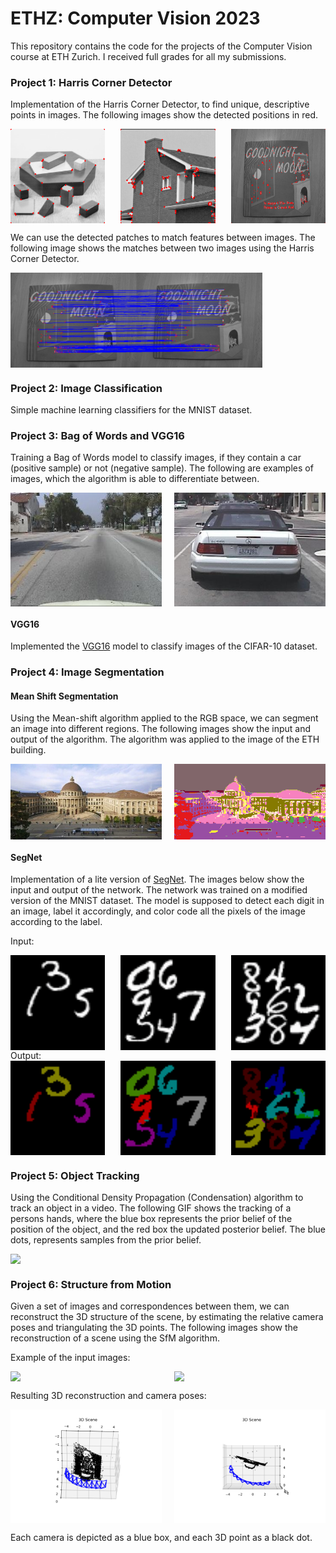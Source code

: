 # ETHZ: Computer Vision 2023
This repository contains the code for the projects of the Computer Vision course at ETH Zurich. I received full grades for all my submissions. 

### Project 1: Harris Corner Detector
Implementation of the Harris Corner Detector, to find unique, descriptive points in images. The following images show the detected positions in red.
<div style="display: flex; justify-content: space-between;">
    <img src="https://github.com/ericbill21/ETHZ-Computer_Vision_2023/blob/main/Project%201%20-%20Harris%20Corner%20Detector/Results/blocks_harris.png?raw=true" style="width: 30%;">
    <img src="https://github.com/ericbill21/ETHZ-Computer_Vision_2023/blob/main/Project%201%20-%20Harris%20Corner%20Detector/Results/house_harris.png?raw=true" style="width: 30%;">
    <img src="https://github.com/ericbill21/ETHZ-Computer_Vision_2023/blob/main/Project%201%20-%20Harris%20Corner%20Detector/Results/I1_harris.png?raw=true" style="width: 30%;">
</div>

We can use the detected patches to match features between images. The following image shows the matches between two images using the Harris Corner Detector. 
<div style="display: flex; justify-content: space-between; center;">
    <img src="https://github.com/ericbill21/ETHZ-Computer_Vision_2023/blob/main/Project%201%20-%20Harris%20Corner%20Detector/Results/match_mutual.png?raw=true" style="width: 80%;">
</div>

### Project 2: Image Classification
Simple machine learning classifiers for the MNIST dataset.

### Project 3: Bag of Words and VGG16
Training a Bag of Words model to classify images, if they contain a car (positive sample) or not (negative sample). The following are examples of images, which the algorithm is able to differentiate between.

<!-- <div style="display: flex">
    <figure style="width: 45%; margin-right: 5px; margin-left: 5px;">
        <img src="https://github.com/ericbill21/ETHZ-Computer_Vision_2023/blob/main/Project%203%20-%20Object%20Detection%20&%20Image%20Classification/Results/negative_sample.png?raw=true" alt="image alt >" style="width: 100%;">
        <figcaption>Negative Sample</figcaption>
    </figure>
    <figure style="width: 45%; margin-right: 5px; margin-left: 5px;">
        <img src="https://github.com/ericbill21/ETHZ-Computer_Vision_2023/blob/main/Project%203%20-%20Object%20Detection%20&%20Image%20Classification/Results/positive_sample.png?raw=true" alt="image alt <" style="width: 100%;">
        <figcaption>Positive Sample</figcaption>
    </figure>
</div> -->

<div style="display: flex; justify-content: space-between;">
    <img src="https://github.com/ericbill21/ETHZ-Computer_Vision_2023/blob/main/Project%203%20-%20Object%20Detection%20&%20Image%20Classification/Results/negative_sample.png?raw=truee" style="width: 48%;">
    <img src="https://github.com/ericbill21/ETHZ-Computer_Vision_2023/blob/main/Project%203%20-%20Object%20Detection%20&%20Image%20Classification/Results/positive_sample.png?raw=true" style="width: 48%;">
</div>

#### VGG16
Implemented the [VGG16](https://arxiv.org/abs/1409.1556) model to classify images of the CIFAR-10 dataset.

### Project 4: Image Segmentation

#### Mean Shift Segmentation
Using the Mean-shift algorithm applied to the RGB space, we can segment an image into different regions. The following images show the input and output of the algorithm. The algorithm was applied to the image of the ETH building.


<!-- <div style="display: flex;">
    <figure style="width: 50%; margin-right: 5px;">
        <img src="https://github.com/ericbill21/ETHZ-Computer_Vision_2023/blob/main/Project%204%20-%20Image%20Segmentation/Results/eth.jpg?raw=true" alt="image alt >" style="width: 100%;">
        <figcaption>Input</figcaption>
    </figure>
    <figure style="width: 50%; margin-left: 5px;">
        <img src="https://github.com/ericbill21/ETHZ-Computer_Vision_2023/blob/main/Project%204%20-%20Image%20Segmentation/Results/result_beta=3.0.png?raw=true" alt="image alt <" style="width: 100%;">
        <figcaption>Output</figcaption>
    </figure>
</div> -->

<div style="display: flex; justify-content: space-between;">
    <img src="https://github.com/ericbill21/ETHZ-Computer_Vision_2023/blob/main/Project%204%20-%20Image%20Segmentation/Results/eth.jpg?raw=tru" style="width: 48%;">
    <img src="https://github.com/ericbill21/ETHZ-Computer_Vision_2023/blob/main/Project%204%20-%20Image%20Segmentation/Results/result_beta=3.0.png?raw=true" style="width: 48%;">
</div>



#### SegNet
Implementation of a lite version of [SegNet](https://arxiv.org/abs/1511.00561). The images below show the input and output of the network. The network was trained on a modified version of the MNIST dataset. The model is supposed to detect each digit in an image, label it accordingly, and color code all the pixels of the image according to the label.

Input:
<div style="display: flex; justify-content: space-between;">
    <img src="https://github.com/ericbill21/ETHZ-Computer_Vision_2023/blob/main/Project%204%20-%20Image%20Segmentation/Results/seg_net_inp1.png?raw=true" style="width: 30%;">
    <img src="https://github.com/ericbill21/ETHZ-Computer_Vision_2023/blob/main/Project%204%20-%20Image%20Segmentation/Results/seg_net_inp2.png?raw=true" style="width: 30%;">
    <img src="https://github.com/ericbill21/ETHZ-Computer_Vision_2023/blob/main/Project%204%20-%20Image%20Segmentation/Results/seg_net_inp3.png?raw=true" style="width: 30%;">
</div>
Output:
<div style="display: flex; justify-content: space-between;">
    <img src="https://github.com/ericbill21/ETHZ-Computer_Vision_2023/blob/main/Project%204%20-%20Image%20Segmentation/Results/seg_net_out1.png?raw=true" style="width: 30%;">
    <img src="https://github.com/ericbill21/ETHZ-Computer_Vision_2023/blob/main/Project%204%20-%20Image%20Segmentation/Results/seg_net_out2.png?raw=true" style="width: 30%;">
    <img src="https://github.com/ericbill21/ETHZ-Computer_Vision_2023/blob/main/Project%204%20-%20Image%20Segmentation/Results/seg_net_out3.png?raw=true" style="width: 30%;">
</div>

### Project 5: Object Tracking
Using the Conditional Density Propagation (Condensation) algorithm to track an object in a video. The following GIF shows the tracking of a persons hands, where the blue box represents the prior belief of the position of the object, and the red box the updated posterior belief. The blue dots, represents samples from the prior belief.

<div style="display: flex; justify-content: space-between;">
    <img src="https://github.com/ericbill21/ETHZ_Computer_Vision_2023/blob/main/Project%205%20-%20Object%20Tracking/Result/Video2.gif?raw=true" style="width: 80%;">
</div>

### Project 6: Structure from Motion
Given a set of images and correspondences between them, we can reconstruct the 3D structure of the scene, by estimating the relative camera poses and triangulating the 3D points. The following images show the reconstruction of a scene using the SfM algorithm.

Example of the input images:
<!-- <div style="display: flex; justify-content: space-between;">
    <figure style="width: 50%; margin-right: 5px; margin-left: 5px;">
        <img src="https://github.com/ericbill21/ETHZ-Computer_Vision_2023/blob/main/Project%206%20-%20Structure%20from%20Motion/Code/data/images/0002.png?raw=true" alt="image alt >" style="width: 100%;">
        <figcaption></figcaption>
    </figure>
    <figure style="width: 50%; margin-right: 5px; margin-left: 5px;">
        <img src="https://github.com/ericbill21/ETHZ-Computer_Vision_2023/blob/main/Project%206%20-%20Structure%20from%20Motion/Code/data/images/0008.png?raw=true;">
        <figcaption></figcaption>
    </figure>
</div> -->

<div style="display: flex; justify-content: space-between;">
    <img src="https://github.com/ericbill21/ETHZ-Computer_Vision_2023/blob/main/Project%206%20-%20Structure%20from%20Motion/Code/data/images/0002.png?raw=true" style="width: 48%;">
    <img src="https://github.com/ericbill21/ETHZ-Computer_Vision_2023/blob/main/Project%206%20-%20Structure%20from%20Motion/Code/data/images/0008.png?raw=true;" style="width: 48%;">
</div>

Resulting 3D reconstruction and camera poses:
<!-- <div style="display: flex; justify-content: space-between;">
    <figure style="width: 50%; margin-right: 5px; margin-left: 5px;">
        <img src="https://github.com/ericbill21/ETHZ-Computer_Vision_2023/blob/main/Project%206%20-%20Structure%20from%20Motion/Result/Figure_4.png?raw=true" alt="image alt >" style="width: 100%;">
    </figure>
    <figure style="width: 50%; margin-right: 5px; margin-left: 5px;">
        <img src="https://github.com/ericbill21/ETHZ-Computer_Vision_2023/blob/main/Project%206%20-%20Structure%20from%20Motion/Result/Figure_5.png?raw=true" alt="image alt <" style="width: 100%;">
    </figure>
</div> -->
<div style="display: flex; justify-content: space-between;">
    <img src="https://github.com/ericbill21/ETHZ-Computer_Vision_2023/blob/main/Project%206%20-%20Structure%20from%20Motion/Result/Figure_4.png?raw=true" style="width: 48%;">
    <img src="https://github.com/ericbill21/ETHZ-Computer_Vision_2023/blob/main/Project%206%20-%20Structure%20from%20Motion/Result/Figure_5.png?raw=true" style="width: 48%;">
</div>




Each camera is depicted as a blue box, and each 3D point as a black dot.
